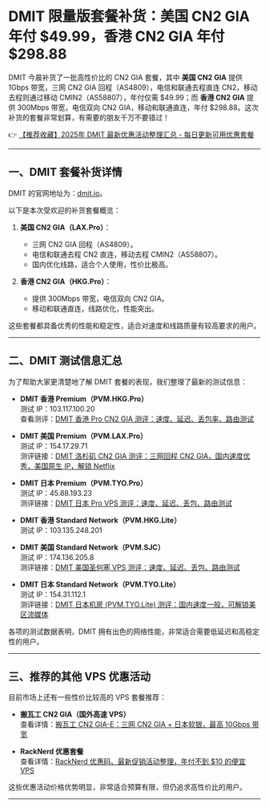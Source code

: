 # DMIT 限量版套餐补货：美国 CN2 GIA 年付 $49.99，香港 CN2 GIA 年付 $298.88

DMIT 今晨补货了一批高性价比的 CN2 GIA 套餐，其中 **美国 CN2 GIA** 提供 1Gbps 带宽，三网 CN2 GIA 回程（AS4809），电信和联通去程直连 CN2，移动去程则通过移动 CMIN2（AS58807），年付仅需 $49.99；而 **香港 CN2 GIA** 提供 300Mbps 带宽，电信双向 CN2 GIA，移动和联通直连，年付 $298.88。这次补货的套餐非常划算，有需要的朋友千万不要错过！

👉 [【推荐收藏】2025年 DMIT 最新优惠活动整理汇总 - 每日更新可用优惠套餐](https://bit.ly/dmit_coupon)

---

## 一、DMIT 套餐补货详情

DMIT 的官网地址为：[dmit.io](https://bit.ly/dmit_coupon)。

以下是本次受欢迎的补货套餐概览：

1. **美国 CN2 GIA（LAX.Pro）**：  
   - 三网 CN2 GIA 回程（AS4809）。  
   - 电信和联通去程 CN2 直连，移动去程 CMIN2（AS58807）。  
   - 国内优化线路，适合个人使用，性价比极高。

2. **香港 CN2 GIA（HKG.Pro）**：  
   - 提供 300Mbps 带宽，电信双向 CN2 GIA。  
   - 移动和联通直连，线路优化，性能突出。

这些套餐都具备优秀的性能和稳定性，适合对速度和线路质量有较高要求的用户。

---

## 二、DMIT 测试信息汇总

为了帮助大家更清楚地了解 DMIT 套餐的表现，我们整理了最新的测试信息：

- **DMIT 香港 Premium（PVM.HKG.Pro）**  
  测试 IP：103.117.100.20  
  查看测评：[DMIT 香港 Pro CN2 GIA 测评：速度、延迟、丢包率、路由测试](https://bit.ly/dmit_coupon)

- **DMIT 美国 Premium（PVM.LAX.Pro）**  
  测试 IP：154.17.29.71  
  测评链接：[DMIT 洛杉矶 CN2 GIA 测评：三网回程 CN2 GIA，国内速度优秀，美国原生 IP，解锁 Netflix](https://bit.ly/dmit_coupon)

- **DMIT 日本 Premium（PVM.TYO.Pro）**  
  测试 IP：45.88.193.23  
  测评链接：[DMIT 日本 Pro VPS 测评：速度、延迟、丢包、路由测试](https://bit.ly/dmit_coupon)

- **DMIT 香港 Standard Network（PVM.HKG.Lite）**  
  测试 IP：103.135.248.201  

- **DMIT 美国 Standard Network（PVM.SJC）**  
  测试 IP：174.136.205.8  
  测评链接：[DMIT 美国圣何塞 VPS 测评：速度、延迟、丢包、路由测试](https://bit.ly/dmit_coupon)

- **DMIT 日本 Standard Network（PVM.TYO.Lite）**  
  测试 IP：154.31.112.1  
  测评链接：[DMIT 日本机房 (PVM.TYO.Lite) 测评：国内速度一般，可解锁美区流媒体](https://bit.ly/dmit_coupon)

各项的测试数据表明，DMIT 拥有出色的网络性能，非常适合需要低延迟和高稳定性的用户。

---

## 三、推荐的其他 VPS 优惠活动

目前市场上还有一些性价比较高的 VPS 套餐推荐：

- **搬瓦工 CN2 GIA（国外高速 VPS）**  
  查看详情：[搬瓦工 CN2 GIA-E：三网 CN2 GIA + 日本软银，最高 10Gbps 带宽](https://bit.ly/dmit_coupon)

- **RackNerd 优惠套餐**  
  查看详情：[RackNerd 优惠码、最新促销活动整理，年付不到 $10 的便宜 VPS](https://bit.ly/Rack_Nerd)

这些优惠活动价格优势明显，非常适合预算有限，但仍追求高性价比的用户。

---
